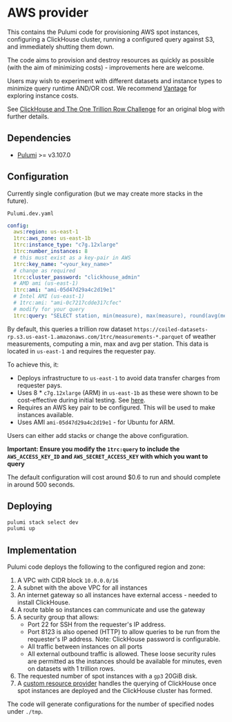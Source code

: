 # AWS provider

This contains the Pulumi code for provisioning AWS spot instances, configuring a ClickHouse cluster, running a configured query against S3, and immediately shutting them down.

The code aims to provision and destroy resources as quickly as possible (with the aim of minimizing costs) - improvements here are welcome.

Users may wish to experiment with different datasets and instance types to minimize query runtime AND/OR cost. We recommend [Vantage](https://instances.vantage.sh) for exploring instance costs.

See [ClickHouse and The One Trillion Row Challenge](https://clickhouse.com/blog/clickhouse-1-trillion-row-challenge) for an original blog with further details.

## Dependencies

- [Pulumi](https://www.pulumi.com/docs/install/) >= v3.107.0

## Configuration

Currently single configuration (but we may create more stacks in the future).

`Pulumi.dev.yaml`
```yaml
config:
  aws:region: us-east-1
  1trc:aws_zone: us-east-1b
  1trc:instance_type: "c7g.12xlarge"
  1trc:number_instances: 8
  # this must exist as a key-pair in AWS
  1trc:key_name: "<your_key_name>"
  # change as required
  1trc:cluster_password: "clickhouse_admin"
  # AMD ami (us-east-1)
  1trc:ami: "ami-05d47d29a4c2d19e1"
  # Intel AMI (us-east-1)
  # 1trc:ami: "ami-0c7217cdde317cfec"
  # modify for your query
  1trc:query: "SELECT station, min(measure), max(measure), round(avg(measure), 2) FROM s3Cluster('default','https://coiled-datasets-rp.s3.us-east-1.amazonaws.com/1trc/measurements-*.parquet', '<AWS_ACCESS_KEY_ID>', '<AWS_SECRET_ACCESS_KEY>', headers('x-amz-request-payer' = 'requester')) GROUP BY station ORDER BY station ASC SETTINGS max_download_buffer_size = 52428800, max_threads=128"
```

By default, this queries a trillion row dataset `https://coiled-datasets-rp.s3.us-east-1.amazonaws.com/1trc/measurements-*.parquet` of weather measurements, computing a min, max and avg per station. This data is located in `us-east-1` and requires the requester pay.

To achieve this, it:

- Deploys infrastructure to `us-east-1` to avoid data transfer charges from requester pays.
- Uses 8 * `c7g.12xlarge` (ARM) in `us-east-1b` as these were shown to be cost-effective during initial testing. See [here](https://clickhouse.com/blog/clickhouse-1-trillion-row-challenge).
- Requires an AWS key pair to be configured. This will be used to make instances available.
- Uses AMI `ami-05d47d29a4c2d19e1` - for Ubuntu for ARM.

Users can either add stacks or change the above configuration.

**Important: Ensure you modify the `1trc:query` to include the `AWS_ACCESS_KEY_ID` and `AWS_SECRET_ACCESS_KEY` with which you want to query**


The default configuration will cost around $0.6 to run and should complete in around 500 seconds.

## Deploying

```bash
pulumi stack select dev
pulumi up
```

## Implementation

Pulumi code deploys the following to the configured region and zone:

1. A VPC with CIDR block `10.0.0.0/16`
2. A subnet with the above VPC for all instances
3. An internet gateway so all instances have external access - needed to install ClickHouse.
4. A route table so instances can communicate and use the gateway
5. A security group that allows:
   - Port 22 for SSH from the requester's IP address. 
   - Port 8123 is also opened (HTTP) to allow queries to be run from the requester's IP address. Note: ClickHouse password is configurable.
   - All traffic between instances on all ports
   - All external outbound traffic is allowed.
   These loose security rules are permitted as the instances should be available for minutes, even on datasets with 1 trillion rows.
6. The requested number of spot instances with a `gp3` 20GiB disk.
7. A [custom resource provider](./query.py) handles the querying of ClickHouse once spot instances are deployed and the ClickHouse cluster has formed.

The code will generate configurations for the number of specified nodes under `./tmp`.

